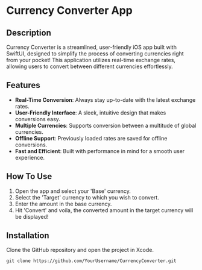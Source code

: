 

# Currency Converter App

## Description

Currency Converter is a streamlined, user-friendly iOS app built with SwiftUI, designed to simplify the process of converting currencies right from your pocket! This application utilizes real-time exchange rates, allowing users to convert between different currencies effortlessly.

## Features

- **Real-Time Conversion**: Always stay up-to-date with the latest exchange rates.
- **User-Friendly Interface**: A sleek, intuitive design that makes conversions easy.
- **Multiple Currencies**: Supports conversion between a multitude of global currencies.
- **Offline Support**: Previously loaded rates are saved for offline conversions.
- **Fast and Efficient**: Built with performance in mind for a smooth user experience.

## How To Use

1. Open the app and select your 'Base' currency.
2. Select the 'Target' currency to which you wish to convert.
3. Enter the amount in the base currency.
4. Hit 'Convert' and voila, the converted amount in the target currency will be displayed!

## Installation

Clone the GitHub repository and open the project in Xcode.

```
git clone https://github.com/YourUsername/CurrencyConverter.git
```

